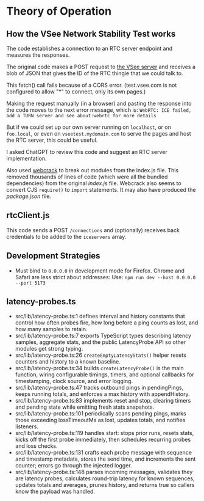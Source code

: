 # Theory of Operation

## How the VSee Network Stability Test works

The code establishes a connection to an RTC server endpoint and measures the responses.

The original code makes a POST request to
[the VSee server](https://test.vsee.com/network/connections)
and receives a blob of JSON that gives the ID of the
RTC thingie that we could talk to.

This fetch() call fails because of a CORS error. (test.vsee.com is not configured to allow "\*" to connect, only its own pages.)

Making the request manually (in a browser) and pasting the response into
the code moves to the next error message, which is: `WebRTC: ICE failed, add a TURN server and see about:webrtc for more details`

But if we could set up our own server running on `localhost`, or on
`foo.local`, or even on `vseetest.mydomain.com`
to serve the pages and host the RTC server, this could be useful.

I asked ChatGPT to review this code and suggest an RTC server implementation.

Also used [webcrack](https://webcrack.netlify.app/) to break out modules
from the index.js file.
This removed thousands of lines of code
(which were all the bundled dependencies) from the original _index.js_ file.
Webcrack also seems to convert CJS `require()` to `import` statements.
It may also have produced the _package.json_ file.

## rtcClient.js

This code sends a POST `/connections` and
(optionally) receives back credentials to be added
to the `iceservers` array.

## Development Strategies

- Must bind to `0.0.0.0` in development mode for Firefox.
  Chrome and Safari are less strict about addresses:
  Use: `npm run dev --host 0.0.0.0 --port 5173`

## latency-probes.ts

- src/lib/latency-probe.ts:1 defines interval and history constants that control how often probes fire, how long before a ping counts as lost, and how many samples to retain.
- src/lib/latency-probe.ts:7 exports TypeScript types describing latency samples, aggregate stats, and the public LatencyProbe API so other modules get strong typing.
- src/lib/latency-probe.ts:26 `createEmptyLatencyStats()` helper
  resets counters and history to a known baseline.
- src/lib/latency-probe.ts:34 builds `createLatencyProbe()` is the
  main function, wiring configurable timings, timers, and optional
  callbacks for timestamping, clock source, and error logging.
- src/lib/latency-probe.ts:47 tracks outbound pings in pendingPings, keeps running totals, and enforces a max history with appendHistory.
- src/lib/latency-probe.ts:83 implements reset and stop, clearing timers and pending state while emitting fresh stats snapshots.
- src/lib/latency-probe.ts:101 periodically scans pending pings, marks those exceeding lossTimeoutMs as lost, updates totals, and notifies listeners.
- src/lib/latency-probe.ts:119 handles start: stops prior runs, resets stats, kicks off the first probe immediately, then schedules recurring probes and loss checks.
- src/lib/latency-probe.ts:131 crafts each probe message with sequence and timestamp metadata, stores the send time, and increments the sent counter; errors go through the injected logger.
- src/lib/latency-probe.ts:148 parses incoming messages, validates they are latency probes, calculates round-trip latency for known sequences, updates totals and averages, prunes history, and returns true so callers know the payload was handled.
